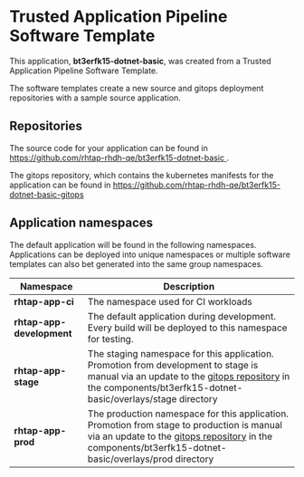 # Trusted Application Pipeline Software Template

This application, **bt3erfk15-dotnet-basic**, was created from a Trusted Application Pipeline Software Template.

The software templates create a new source and gitops deployment repositories with a sample source application. 

## Repositories

The source code for your application can be found in [https://github.com/rhtap-rhdh-qe/bt3erfk15-dotnet-basic ](https://github.com/rhtap-rhdh-qe/bt3erfk15-dotnet-basic ).
 
The gitops repository, which contains the kubernetes manifests for the application can be found in 
[https://github.com/rhtap-rhdh-qe/bt3erfk15-dotnet-basic-gitops ](https://github.com/rhtap-rhdh-qe/bt3erfk15-dotnet-basic-gitops ) 

## Application namespaces 

The default application will be found in the following namespaces. Applications can be deployed into unique namespaces or multiple software templates can also bet generated into the same group namespaces.  

|  Namespace   |  Description   |  
| -------- | -------- |
| **rhtap-app-ci** | The namespace used for CI workloads |
| **rhtap-app-development** | The default application during development. Every build will be deployed to this namespace for testing. |
| **rhtap-app-stage** | The staging namespace for this application. Promotion from development to stage is manual via an update to the [gitops repository](https://github.com/rhtap-rhdh-qe/bt3erfk15-dotnet-basic-gitops ) in the components/bt3erfk15-dotnet-basic/overlays/stage directory |
| **rhtap-app-prod** | The production namespace for this application. Promotion from stage to production is manual via an update to the [gitops repository](https://github.com/rhtap-rhdh-qe/bt3erfk15-dotnet-basic-gitops ) in the components/bt3erfk15-dotnet-basic/overlays/prod directory |